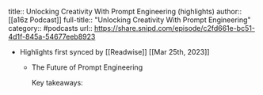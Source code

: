 title:: Unlocking Creativity With Prompt Engineering (highlights)
author:: [[a16z Podcast]]
full-title:: "Unlocking Creativity With Prompt Engineering"
category:: #podcasts
url:: https://share.snipd.com/episode/c2fd661e-bc51-4d1f-845a-54677eeb8923

- Highlights first synced by [[Readwise]] [[Mar 25th, 2023]]
	- The Future of Prompt Engineering
	  
	  Key takeaways: